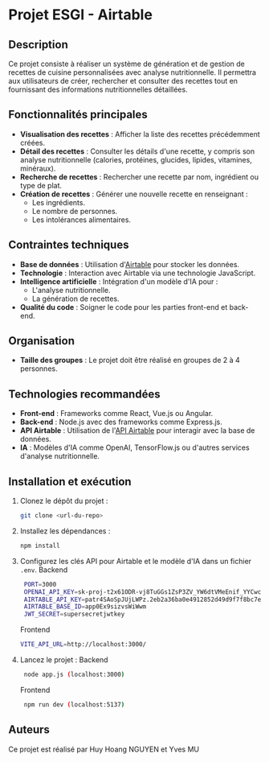 # Projet ESGI - Airtable

## Description
Ce projet consiste à réaliser un système de génération et de gestion de recettes de cuisine personnalisées avec analyse nutritionnelle. Il permettra aux utilisateurs de créer, rechercher et consulter des recettes tout en fournissant des informations nutritionnelles détaillées.

## Fonctionnalités principales
- **Visualisation des recettes** : Afficher la liste des recettes précédemment créées.
- **Détail des recettes** : Consulter les détails d'une recette, y compris son analyse nutritionnelle (calories, protéines, glucides, lipides, vitamines, minéraux).
- **Recherche de recettes** : Rechercher une recette par nom, ingrédient ou type de plat.
- **Création de recettes** : Générer une nouvelle recette en renseignant :
  - Les ingrédients.
  - Le nombre de personnes.
  - Les intolérances alimentaires.

## Contraintes techniques
- **Base de données** : Utilisation d'[Airtable](https://airtable.com/) pour stocker les données.
- **Technologie** : Interaction avec Airtable via une technologie JavaScript.
- **Intelligence artificielle** : Intégration d'un modèle d'IA pour :
  - L'analyse nutritionnelle.
  - La génération de recettes.
- **Qualité du code** : Soigner le code pour les parties front-end et back-end.

## Organisation
- **Taille des groupes** : Le projet doit être réalisé en groupes de 2 à 4 personnes.

## Technologies recommandées
- **Front-end** : Frameworks comme React, Vue.js ou Angular.
- **Back-end** : Node.js avec des frameworks comme Express.js.
- **API Airtable** : Utilisation de l'[API Airtable](https://airtable.com/api) pour interagir avec la base de données.
- **IA** : Modèles d'IA comme OpenAI, TensorFlow.js ou d'autres services d'analyse nutritionnelle.

## Installation et exécution
1. Clonez le dépôt du projet :
   ```bash
   git clone <url-du-repo>
   ```
2. Installez les dépendances :
   ```bash
   npm install
   ```
3. Configurez les clés API pour Airtable et le modèle d'IA dans un fichier `.env`.
   Backend
   ```bash
    PORT=3000
    OPENAI_API_KEY=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
    AIRTABLE_API_KEY=patr4SAoSpJUjLWPz.2eb2a36ba0e4912852d49d9f7f8bc7e6575098fac27359d3335bc908759e3536
    AIRTABLE_BASE_ID=app0Ex9sizvsWiWwm
    JWT_SECRET=supersecretjwtkey
   ```

   Frontend
   ```bash
   VITE_API_URL=http://localhost:3000/
   ```


4. Lancez le projet :
    Backend
   ```bash
    node app.js (localhost:3000)
   ```

    Frontend
   ```bash
    npm run dev (localhost:5137)
   ```


## Auteurs
Ce projet est réalisé par Huy Hoang NGUYEN et Yves MU

